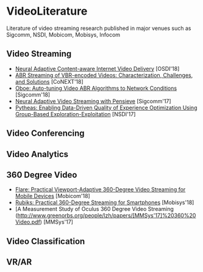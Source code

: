 # VideoLiterature
Literature of video streaming research published in major venues such as Sigcomm, NSDI, Mobicom, Mobisys, Infocom

## Video Streaming
* [Neural Adaptive Content-aware Internet Video Delivery](https://www.usenix.org/system/files/osdi18-yeo.pdf) [OSDI'18]
* [ABR Streaming of VBR-encoded Videos: Characterization, Challenges, and Solutions](https://www-users.cs.umn.edu/~fengqian/paper/vbr_conext18.pdf) [CoNEXT'18]
* [Oboe: Auto-tuning Video ABR Algorithms to Network Conditions](https://engineering.purdue.edu/~isl/papers/sigcomm18-final128.pdf) [Sigcomm'18]
* [Neural Adaptive Video Streaming with Pensieve](https://people.csail.mit.edu/hongzi/content/publications/Pensieve-Sigcomm17.pdf) [Sigcomm'17]
* [Pytheas: Enabling Data-Driven Quality of Experience Optimization Using Group-Based Exploration-Exploitation](https://www.usenix.org/system/files/conference/nsdi17/nsdi17-jiang_0.pdf) [NSDI'17]

## Video Conferencing

## Video Analytics

## 360 Degree Video
* [Flare: Practical Viewport-Adaptive 360-Degree Video Streaming for Mobile Devices](https://www-users.cs.umn.edu/~fengqian/paper/flare_mobicom18.pdf) [Mobicom'18]
* [Rubiks: Practical 360-Degree Streaming for Smartphones](http://www.cs.utexas.edu/~jianhe/rubiks_mobisys.pdf) [Mobisys'18]
* [A Measurement Study of Oculus 360 Degree Video Streaming (http://www.greenorbs.org/people/lzh/papers/[MMSys'17]%20360%20Video.pdf) [MMSys'17]

## Video Classification

## VR/AR
